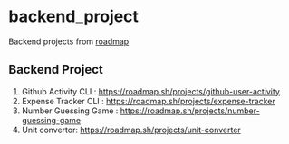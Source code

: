# backend_project
Backend projects from [roadmap]("https://roadmap.sh")

## Backend Project
1. Github Activity CLI : https://roadmap.sh/projects/github-user-activity
2. Expense Tracker CLI : https://roadmap.sh/projects/expense-tracker
3. Number Guessing Game : https://roadmap.sh/projects/number-guessing-game
4. Unit convertor: https://roadmap.sh/projects/unit-converter